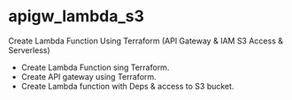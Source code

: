 # apigw_lambda_s3
 Create Lambda Function Using Terraform (API Gateway &amp; IAM S3 Access &amp; Serverless)

 * Create Lambda Function sing Terraform.
 * Create API gateway using Terraform.
 * Create Lambda function with Deps & access to S3 bucket.
